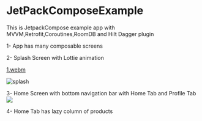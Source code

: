 # JetPackComposeExample
This is JetpackCompose example app with MVVM,Retrofit,Coroutines,RoomDB and Hilt Dagger plugin

1- App has many composable screens


2- Splash Screen with Lottie animation

[1.webm](https://github.com/HusseinKamal/JetPackComposeExample/assets/29864161/47a34a31-6f5c-4829-9ec5-1b2a001b9380)

![splash](https://github.com/HusseinKamal/JetPackComposeExample/assets/29864161/cc8373df-31b6-4e44-a0fa-93c6729837c4)

3- Home Screen with bottom navigation bar with Home Tab and Profile Tab
![](../../Desktop/ProfileScreenShot.png)

4- Home Tab has lazy column of products
